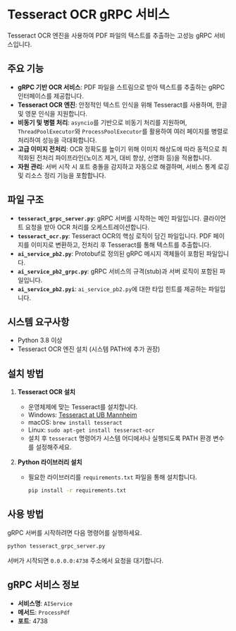 # Tesseract OCR gRPC 서비스

Tesseract OCR 엔진을 사용하여 PDF 파일의 텍스트를 추출하는 고성능 gRPC 서비스입니다.

## 주요 기능

- **gRPC 기반 OCR 서비스**: PDF 파일을 스트림으로 받아 텍스트를 추출하는 gRPC 인터페이스를 제공합니다.
- **Tesseract OCR 엔진**: 안정적인 텍스트 인식을 위해 Tesseract를 사용하며, 한글 및 영문 인식을 지원합니다.
- **비동기 및 병렬 처리**: `asyncio`를 기반으로 비동기 처리를 지원하며, `ThreadPoolExecutor`와 `ProcessPoolExecutor`를 활용하여 여러 페이지를 병렬로 처리하여 성능을 극대화합니다.
- **고급 이미지 전처리**: OCR 정확도를 높이기 위해 이미지 해상도에 따라 동적으로 최적화된 전처리 파이프라인(노이즈 제거, 대비 향상, 선명화 등)을 적용합니다.
- **자원 관리**: 서버 시작 시 포트 충돌을 감지하고 자동으로 해결하며, 서비스 통계 로깅 및 리소스 정리 기능을 포함합니다.

## 파일 구조

- **`tesseract_grpc_server.py`**: gRPC 서버를 시작하는 메인 파일입니다. 클라이언트 요청을 받아 OCR 처리를 오케스트레이션합니다.
- **`tesseract_ocr.py`**: Tesseract OCR의 핵심 로직이 담긴 파일입니다. PDF 페이지를 이미지로 변환하고, 전처리 후 Tesseract를 통해 텍스트를 추출합니다.
- **`ai_service_pb2.py`**: Protobuf로 정의된 gRPC 메시지 객체들이 포함된 파일입니다.
- **`ai_service_pb2_grpc.py`**: gRPC 서비스의 규격(stub)과 서버 로직이 포함된 파일입니다.
- **`ai_service_pb2.pyi`**: `ai_service_pb2.py`에 대한 타입 힌트를 제공하는 파일입니다.

## 시스템 요구사항

- Python 3.8 이상
- Tesseract OCR 엔진 설치 (시스템 PATH에 추가 권장)

## 설치 방법

1.  **Tesseract OCR 설치**
    -   운영체제에 맞는 Tesseract를 설치합니다.
    -   Windows: [Tesseract at UB Mannheim](https://github.com/UB-Mannheim/tesseract/wiki)
    -   macOS: `brew install tesseract`
    -   Linux: `sudo apt-get install tesseract-ocr`
    -   설치 후 `tesseract` 명령어가 시스템 어디에서나 실행되도록 PATH 환경 변수를 설정해주세요.

2.  **Python 라이브러리 설치**
    -   필요한 라이브러리를 `requirements.txt` 파일을 통해 설치합니다.
        ```bash
        pip install -r requirements.txt
        ```

## 사용 방법

gRPC 서버를 시작하려면 다음 명령어를 실행하세요.

```bash
python tesseract_grpc_server.py
```

서버가 시작되면 `0.0.0.0:4738` 주소에서 요청을 대기합니다.

## gRPC 서비스 정보

- **서비스명**: `AIService`
- **메서드**: `ProcessPdf`
- **포트**: 4738
